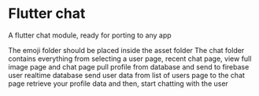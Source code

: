 # Flutter chat
 A flutter chat module, ready for porting to any app

The emoji folder should be placed inside the asset folder
The chat folder contains everything from selecting a user page, recent chat page, view full image page and chat page
pull profile from database and send to firebase user realtime database
send user data from list of users page to the chat page
retrieve your profile data and then, start chatting with the user
